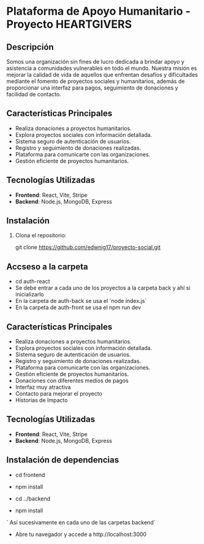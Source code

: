 # Plataforma de Apoyo Humanitario - Proyecto HEARTGIVERS



## Descripción

Somos una organización sin fines de lucro dedicada a brindar apoyo y asistencia a comunidades vulnerables en todo el mundo. Nuestra misión es mejorar la calidad de vida de aquellos que enfrentan desafíos y dificultades mediante el fomento de proyectos sociales y humanitarios, además de proporcionar una interfaz para pagos, seguimiento de donaciones y facilidad de contacto.

## Características Principales

- Realiza donaciones a proyectos humanitarios.
- Explora proyectos sociales con información detallada.
- Sistema seguro de autenticación de usuarios.
- Registro y seguimiento de donaciones realizadas.
- Plataforma para comunicarte con las organizaciones.
- Gestión eficiente de proyectos humanitarios.

## Tecnologías Utilizadas

- **Frontend**: React, Vite, Stripe
- **Backend**: Node.js, MongoDB, Express


## Instalación

1. Clona el repositorio:

   git clone https://github.com/edwnig17/proyecto-social.git

## Accseso a la carpeta 
- cd auth-react 
- Se debe entrar a cada uno de los proyectos a la carpeta back y ahí si inicializarlo 
- En la carpeta de auth-back se usa el ´node index.js´
- En la carpeta de auth-front se usa el npm run dev

## Características Principales

- Realiza donaciones a proyectos humanitarios.
- Explora proyectos sociales con información detallada.
- Sistema seguro de autenticación de usuarios.
- Registro y seguimiento de donaciones realizadas.
- Plataforma para comunicarte con las organizaciones.
- Gestión eficiente de proyectos humanitarios.
- Donaciones con diferentes medios de pagos
- Interfaz muy atractiva
- Contacto para mejorar el proyecto 
- Historias de Impacto


## Tecnologías Utilizadas

- **Frontend**: React, Vite, Stripe
- **Backend**: Node.js, MongoDB, Express

## Instalación de dependencias 

- cd frontend
 - npm install

- cd ../backend
- npm install

´ Así sucesivamente en cada uno de las carpetas backend´

- Abre tu navegador y accede a http://localhost:3000
